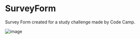 # SurveyForm
Survey Form created for a study challenge made by Code Camp.

![image](https://github.com/user-attachments/assets/4c234796-4d4b-49a6-adc1-fe21907b119d)




